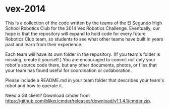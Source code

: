 vex-2014
========

This is a collection of the code written by the teams of the El Segundo High School Robotics Club for the 2014 Vex Robotics Challenge.  Eventually, our hope is that the repository will expand to hold code for every future Robotics Club team, so students to see what other teams have built in years past and learn from their experience.

Each team will have its own folder in the repository.  (If you team's folder is missing, create it yourself.)  You are encouraged to commit not only your robot's source code there, but any other documents, photos, or files that your team has found useful for coordination or collaboration.

Please include a README.md in your team folder that describes your team's robot and how to operate it.

Need a Git client?  Download cmder from https://github.com/bliker/cmder/releases/download/v1.1.4.1/cmder.zip.
